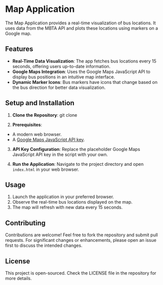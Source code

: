 # Map Application

The Map Application provides a real-time visualization of bus locations. It uses data from the MBTA API and plots these locations using markers on a Google map.

## Features

- **Real-Time Data Visualization**: The app fetches bus locations every 15 seconds, offering users up-to-date information.
- **Google Maps Integration**: Uses the Google Maps JavaScript API to display bus positions in an intuitive map interface.
- **Dynamic Marker Icons**: Bus markers have icons that change based on the bus direction for better data visualization.

## Setup and Installation

1. **Clone the Repository**: git clone

2. **Prerequisites**: 
 - A modern web browser.
 - A [Google Maps JavaScript API key](https://developers.google.com/maps/documentation/javascript/get-api-key).

3. **API Key Configuration**: 
 Replace the placeholder Google Maps JavaScript API key in the script with your own.

4. **Run the Application**:
 Navigate to the project directory and open `index.html` in your web browser.

## Usage

1. Launch the application in your preferred browser.
2. Observe the real-time bus locations displayed on the map.
3. The map will refresh with new data every 15 seconds.

## Contributing

Contributions are welcome! Feel free to fork the repository and submit pull requests. For significant changes or enhancements, please open an issue first to discuss the intended changes.

## License

This project is open-sourced. Check the LICENSE file in the repository for more details.

